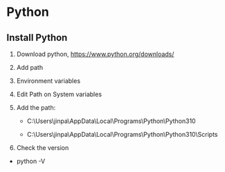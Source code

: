 # Python

## Install Python

1. Download python, https://www.python.org/downloads/

2. Add path

3. Environment variables

4. Edit Path on System variables

5. Add the path:


    - C:\Users\jinpa\AppData\Local\Programs\Python\Python310

    - C:\Users\jinpa\AppData\Local\Programs\Python\Python310\Scripts

3. Check the version

- python -V

